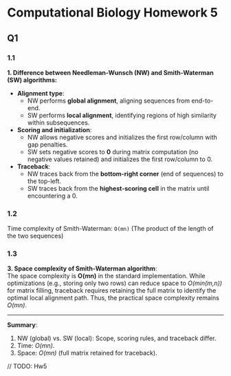 # Computational Biology Homework 5

## Q1

### 1.1

**1. Difference between Needleman-Wunsch (NW) and Smith-Waterman (SW) algorithms:**  
- **Alignment type**:  
  - NW performs **global alignment**, aligning sequences from end-to-end.  
  - SW performs **local alignment**, identifying regions of high similarity within subsequences.  
- **Scoring and initialization**:  
  - NW allows negative scores and initializes the first row/column with gap penalties.  
  - SW sets negative scores to **0** during matrix computation (no negative values retained) and initializes the first row/column to 0.  
- **Traceback**:  
  - NW traces back from the **bottom-right corner** (end of sequences) to the top-left.  
  - SW traces back from the **highest-scoring cell** in the matrix until encountering a 0.  

### 1.2

Time complexity of Smith-Waterman: `O(mn)` (The product of the length of the two sequences)

### 1.3

**3. Space complexity of Smith-Waterman algorithm**:  
The space complexity is **O(mn)** in the standard implementation. While optimizations (e.g., storing only two rows) can reduce space to *O(min(m,n))* for matrix filling, traceback requires retaining the full matrix to identify the optimal local alignment path. Thus, the practical space complexity remains *O(mn)*.  

---

**Summary**:  
1. NW (global) vs. SW (local): Scope, scoring rules, and traceback differ.  
2. Time: *O(mn)*.  
3. Space: *O(mn)* (full matrix retained for traceback).

// TODO: Hw5